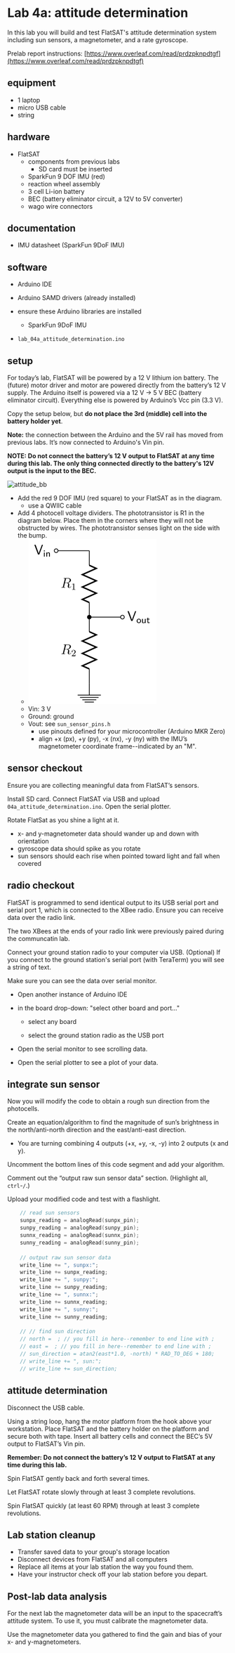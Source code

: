 # Lab 4a: attitude determination

In this lab you will build and test FlatSAT's attitude determination system including sun sensors, a magnetometer, and a rate gyroscope. 

Prelab report instructions: 
[https://www.overleaf.com/read/prdzpknpdtgf](https://www.overleaf.com/read/prdzpknpdtgf)

## equipment

- 1 laptop
- micro USB cable 
- string

## hardware

- FlatSAT
  - components from previous labs
    - SD card must be inserted
  - SparkFun 9 DOF IMU (red)
  - reaction wheel assembly
  - 3 cell Li-ion battery
  - BEC (battery eliminator circuit, a 12V to 5V converter)
  - wago wire connectors

## documentation

- IMU datasheet (SparkFun 9DoF IMU)

## software

- Arduino IDE

- Arduino SAMD drivers (already installed)

- ensure these Arduino libraries are installed
  
  - SparkFun 9DoF IMU

- `lab_04a_attitude_determination.ino`

## setup

For today’s lab, FlatSAT will be powered by a 12 V lithium ion battery. The (future) motor driver and motor are powered directly from the battery’s 12 V supply. The Arduino itself is powered via a 12 V $\rightarrow$ 5 V BEC (battery eliminator circuit). Everything else is powered by Arduino’s Vcc pin (3.3 V). 

Copy the setup below, but **do not place the 3rd (middle) cell into the battery holder yet**. 

**Note:** the connection between the Arduino and the 5V rail has moved from previous labs. It’s now connected to Arduino's Vin pin. 

**NOTE: Do not connect the battery’s 12 V output to FlatSAT at any time during this lab. The only thing connected directly to the battery's 12V output is the input to the BEC.**

![attitude_bb](../sources/331_bb.svg)

- Add the red 9 DOF IMU (red square) to your FlatSAT as in the diagram.
  - use a QWIIC cable
- Add 4 photocell voltage dividers. The phototransistor is R1 in the diagram below. Place them in the corners where they will not be obstructed by wires. The phototransistor senses light on the side with the bump.  
  - ![](../00b_metrology/sources/Resistive_divider2.svg)
  - Vin: 3 V
  - Ground: ground
  - Vout: see `sun_sensor_pins.h`
    - use pinouts defined for your microcontroller (Arduino MKR Zero)
    - align +x (px), +y (py), -x (nx), -y (ny) with the IMU’s magnetometer coordinate frame--indicated by an "M".

## sensor checkout

Ensure you are collecting meaningful data from FlatSAT’s sensors. 

Install SD card. Connect FlatSAT via USB and upload `04a_attitude_determination.ino`. Open the serial plotter. 

Rotate FlatSat as you shine a light at it. 

- x- and y-magnetometer data should wander up and down with orientation
- gyroscope data should spike as you rotate
- sun sensors should each rise when pointed toward light and fall when covered

## radio checkout

FlatSAT is programmed to send identical output to its USB serial port and serial port 1, which is connected to the XBee radio. Ensure you can receive data over the radio link. 

The two XBees at the ends  of your radio link were previously paired during the communcatin lab.    

Connect your ground station radio to your computer via USB.  (Optional) If you connect to the ground station's serial port (with TeraTerm) you will see a string of text. 

Make sure you can see the data over serial monitor. 

- Open another instance of Arduino IDE

- in the board drop-down: "select other board and port..."
  
  - select any board
  
  - select the ground station radio as the USB port 

- Open the serial monitor to see scrolling data. 

- Open the serial plotter to see a plot of your data. 

## integrate sun sensor

Now you will modify the code to obtain a rough sun direction from the photocells. 

Create an equation/algorithm to find the magnitude of sun’s brightness in the north/anti-north direction and the east/anti-east direction. 

- You are turning combining 4 outputs (+x, +y, -x, -y) into 2 outputs (x and y).

Uncomment the bottom lines of this code segment and add your algorithm.

Comment out the “output raw sun sensor data” section. (Highlight all, `ctrl`-`/`.)

Upload your modified code and test with a flashlight. 

```c++
    // read sun sensors
    sunpx_reading = analogRead(sunpx_pin);
    sunpy_reading = analogRead(sunpy_pin);
    sunnx_reading = analogRead(sunnx_pin);
    sunny_reading = analogRead(sunny_pin);    

    // output raw sun sensor data
    write_line += ", sunpx:"; 
    write_line += sunpx_reading; 
    write_line += ", sunpy:"; 
    write_line += sunpy_reading; 
    write_line += ", sunnx:"; 
    write_line += sunnx_reading; 
    write_line += ", sunny:"; 
    write_line += sunny_reading; 

    // // find sun direction
    // north =  ; // you fill in here--remember to end line with ;
    // east =  ; // you fill in here--remember to end line with ;
    // sun_direction = atan2(east*1.0, -north) * RAD_TO_DEG + 180; 
    // write_line += ", sun:"; 
    // write_line += sun_direction; 
```

## attitude determination

Disconnect the USB cable. 

Using a string loop, hang the motor platform from the hook above your workstation. Place FlatSAT and the battery holder on the platform and secure both with tape. Insert all battery cells and connect the BEC’s 5V output to FlatSAT’s Vin pin. 

**Remember: Do not connect the battery’s 12 V output to FlatSAT at any time during this lab.**

Spin FlatSAT gently back and forth several times. 

Let FlatSAT rotate slowly through at least 3 complete revolutions. 

Spin FlatSAT quickly (at least 60 RPM) through at least 3 complete revolutions. 

## Lab station cleanup

- Transfer saved data to your group's storage location
- Disconnect devices from FlatSAT and all computers
- Replace all items at your lab station the way you found them. 
- Have your instructor check off your lab station before you depart.

## Post-lab data analysis

For the next lab the magnetometer data will be an input to the spacecraft’s attitude system. To use it, you must calibrate the magnetometer data. 

Use the magnetometer data you gathered to find the gain and bias of your x- and y-magnetometers. 
